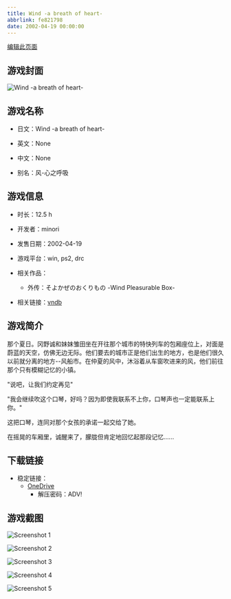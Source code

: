 ```yaml
---
title: Wind -a breath of heart-
abbrlink: fe821798
date: 2002-04-19 00:00:00
---
```

[编辑此页面](https://github.com/ACG-3/ADV3-source/blob/main/source/_posts/games/Wind%20-a%20breath%20of%20heart-.md)

## 游戏封面

![Wind -a breath of heart-](https://pan.timero.xyz/onedrive/img_lib_001/Wind%20-a%20breath%20of%20heart-_cover.avif)


## 游戏名称

- 日文：Wind -a breath of heart-
- 英文：None
- 中文：None

- 别名：风-心之呼吸


## 游戏信息

- 时长：12.5 h
- 开发者：minori
- 发售日期：2002-04-19
- 游戏平台：win, ps2, drc
- 相关作品：
   - 外传：そよかぜのおくりもの -Wind Pleasurable Box-

- 相关链接：[vndb](https://vndb.org/v35)


## 游戏简介

那个夏日。冈野诚和妹妹雏田坐在开往那个城市的特快列车的包厢座位上，对面是蔚蓝的天空，仿佛无边无际。他们要去的城市正是他们出生的地方，也是他们很久以前就分离的地方--风船市。在仲夏的风中，沐浴着从车窗吹进来的风，他们前往那个只有模糊记忆的小镇。

"说吧，让我们约定再见"

"我会继续吹这个口琴，好吗？因为即使我联系不上你，口琴声也一定能联系上你。"

这把口琴，连同对那个女孩的承诺一起交给了她。

在摇晃的车厢里，诚醒来了，朦胧但肯定地回忆起那段记忆......




## 下载链接

- 稳定链接：
    - [OneDrive](https://pan.timero.xyz/onedrive/adv_lib_001/Wind%20-a%20breath%20of%20heart-)
        - 解压密码：ADV!



## 游戏截图


![Screenshot 1](https://pan.timero.xyz/onedrive/img_lib_001/Wind%20-a%20breath%20of%20heart-_Screenshot_1.avif)

![Screenshot 2](https://pan.timero.xyz/onedrive/img_lib_001/Wind%20-a%20breath%20of%20heart-_Screenshot_2.avif)

![Screenshot 3](https://pan.timero.xyz/onedrive/img_lib_001/Wind%20-a%20breath%20of%20heart-_Screenshot_3.avif)

![Screenshot 4](https://pan.timero.xyz/onedrive/img_lib_001/Wind%20-a%20breath%20of%20heart-_Screenshot_4.avif)

![Screenshot 5](https://pan.timero.xyz/onedrive/img_lib_001/Wind%20-a%20breath%20of%20heart-_Screenshot_5.avif)

